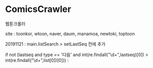 # ComicsCrawler
웹툰크롤러

site : toonkor, wtoon, naver, daum, manamoa, newtoki, toptoon

20191121 : main.listSearch > setLastSeq 전에 추가

if not (lastseq and type == '다음' and int(re.findall("\d+",lastseq)[0]) > int(re.findall("\d+",list[0])[0])) :
